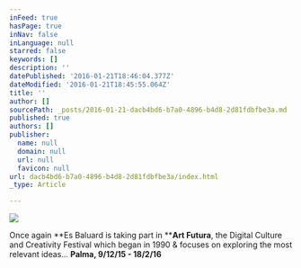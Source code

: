 ```yaml
---
inFeed: true
hasPage: true
inNav: false
inLanguage: null
starred: false
keywords: []
description: ''
datePublished: '2016-01-21T18:46:04.377Z'
dateModified: '2016-01-21T18:45:55.064Z'
title: ''
author: []
sourcePath: _posts/2016-01-21-dacb4bd6-b7a0-4896-b4d8-2d81fdbfbe3a.md
published: true
authors: []
publisher:
  name: null
  domain: null
  url: null
  favicon: null
url: dacb4bd6-b7a0-4896-b4d8-2d81fdbfbe3a/index.html
_type: Article

---
```

![](https://the-grid-user-content.s3-us-west-2.amazonaws.com/7c241b44-879a-4ea7-b2f7-553bad70cbac.jpg)

Once again **Es Baluard is taking part in ****Art Futura**, the Digital Culture and Creativity Festival which began in 1990 & focuses on exploring the most relevant ideas... **Palma, 9/12/15 - 18/2/16**